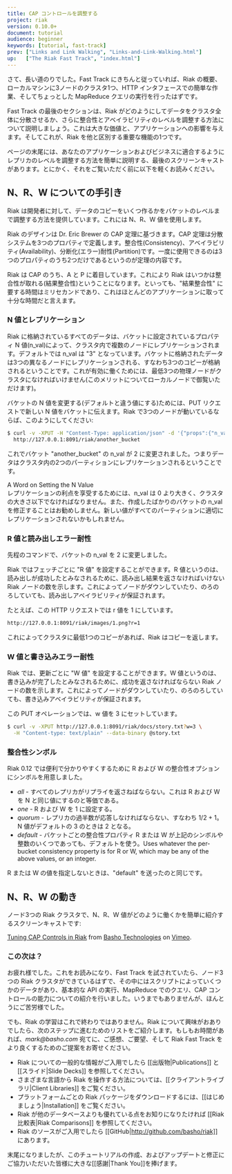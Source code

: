 ```yaml
---
title: CAP コントロールを調整する
project: riak
version: 0.10.0+
document: tutorial
audience: beginner
keywords: [tutorial, fast-track]
prev: ["Links and Link Walking", "Links-and-Link-Walking.html"]
up:   ["The Riak Fast Track", "index.html"]
---
```


さて、長い道のりでした。Fast Track にきちんと従っていれば、Riak の概要、ローカルマシンに3ノードのクラスタ1つ、HTTP インタフェースでの簡単な作業、そしてちょっとした MapReduce クエリの実行を行ったはずです。

Fast Track の最後のセクションは、Riak がどのようにしてデータをクラスタ全体に分散させるか、さらに整合性とアベイラビリティのレベルを調整する方法について説明しましょう。これは大きな価値と、アプリケーションへの影響を与えます。そしてこれが、Riak を他と区別する重要な機能の1つです。

ページの末尾には、あなたのアプリケーションおよびビジネスに適合するようにレプリカのレベルを調整する方法を簡単に説明する、最後のスクリーンキャストがあります。とにかく、それをご覧いただく前に以下を軽くお読みください。

## N、R、W についての手引き

Riak は開発者に対して、データのコピーをいくつ作るかをバケットのレベルまで調整する方法を提供しています。これには N、R、W 値を使用します。

Riak のデザインは Dr. Eric Brewer の CAP 定理に基づきます。CAP 定理は分散システムを3つのプロパティで定義します。整合性(Consistency)、アベイラビリティ(Availability)、分断化(エラー)耐性(Partition)です。一度に使用できるのは3つのプロパティのうち2つだけであるというのが定理の内容です。

Riak は CAP のうち、A と P に着目しています。これにより Riak はいつかは整合性が取れる(結果整合性)ということになります。といっても、"結果整合性" に要する時間はミリセカンドであり、これはほとんどのアプリケーションに取って十分な時間だと言えます。

### N 値とレプリケーション

Riak に格納されているすべてのデータは、バケットに設定されているプロパティ N 値(n_val)によって、クラスタ内で複数のノードにレプリケーションされます。デフォルトでは n_val は "3" となっています。バケットに格納されたデータは3つの異なるノードにレプリケーションされる、すなわち3つのコピーが格納されるということです。これが有効に働くためには、最低3つの物理ノードがクラスタになければいけません(このメリットについてローカルノードで御覧いただけます)。

バケットの N 値を変更する(デフォルトと違う値にする)ためには、PUT リクエストで新しい N 値をバケットに伝えます。Riak で3つのノードが動いているならば、このようにしてください:

```bash
$ curl -v -XPUT -H "Content-Type: application/json" -d '{"props":{"n_val":2}}' \
  http://127.0.0.1:8091/riak/another_bucket
```

これでバケット "another_bucket" の n_val が 2 に変更されました。つまりデータはクラスタ内の2つのパーティションにレプリケーションされるということです。

<div class="note"><div class="title">A Word on Setting the N Value</div>レプリケーションの利点を享受するためには、n_val は 0 より大きく、クラスタの大きさ以下でなければなりません。また、作成したばかりのバケットの n_val を修正することはお勧めしません。新しい値がすべてのパーティションに適切にレプリケーションされないかもしれません。</div>

### R 値と読み出しエラー耐性

先程のコマンドで、バケットの n_val を 2 に変更しました。

Riak ではフェッチごとに "R 値" を設定することができます。R 値というのは、読み出しが成功したとみなされるために、読み出し結果を返さなければいけない Riak ノードの数を示します。これによってノードがダウンしていたり、のろのろしていても、読み出しアベイラビリティが保証されます。

たとえば、この HTTP リクエストでは r 値を 1 にしています。

```bash
http://127.0.0.1:8091/riak/images/1.png?r=1
```

これによってクラスタに最低1つのコピーがあれば、Riak はコピーを返します。

### W 値と書き込みエラー耐性

Riak では、更新ごとに "W 値" を設定することができます。W 値というのは、書き込みが完了したとみなされるために、成功を返さなければならない Riak ノードの数を示します。これによってノードがダウンしていたり、のろのろしていても、書き込みアベイラビリティが保証されます。

この PUT オペレーションでは、w 値を 3 にセットしています。

```bash
$ curl -v -XPUT http://127.0.0.1:8091/riak/docs/story.txt?w=3 \
  -H "Content-type: text/plain" --data-binary @story.txt
```

### 整合性シンボル

Riak 0.12 では便利で分かりやすくするために R および W の整合性オプションにシンボルを用意しました。

* *all* - すべてのレプリカがリプライを返さねばならない。これは R および W を N と同じ値にするのと等価である。
* *one* - R および W を 1 に設定する。
* *quorum* - レプリカの過半数が応答しなければならない、すなわち 1/2 + 1。N 値がデフォルトの 3 のときは 2 となる。
* *default* - バケットごとの整合性プロパティ R または W が上記のシンボルや整数のいくつであっても、デフォルトを使う。Uses whatever the per-bucket consistency property is for R or W, which may be any of the above values, or an integer.

R または W の値を指定しないときは、"default" を送ったのと同じです。

## N、R、W の動き

ノード3つの Riak クラスタで、N、R、W 値がどのように働くかを簡単に紹介するスクリーンキャストです:

<div style="display:none" class="iframe-video" id="http://player.vimeo.com/video/11172656"></div>

<p><a href="http://vimeo.com/11172656">Tuning CAP Controls in Riak</a> from <a href="http://vimeo.com/bashotech">Basho Technologies</a> on <a href="http://vimeo.com">Vimeo</a>.</p>

### この次は？

お疲れ様でした。これをお読みになり、Fast Track を試されていたら、ノード3つの Riak クラスタができているはずで、その中にはスクリプトによっていくつかのデータがあり、基本的な API の実行、MapReduce でのクエリ、CAP コントロールの能力についての紹介を行いました。いうまでもありませんが、ほんとうにご苦労様でした。

でも、Riak の学習はこれで終わりではありません。Riak について興味がおありでしたら、次のステップに進むためのリストをご紹介します。もしもお時間があれば、_mark@basho.com_ 宛てに、ご感想、ご要望、そして Riak Fast Track をより良くするためのご提案をお寄せください。

* Riak についての一般的な情報がご入用でしたら [[出版物|Publications]] と [[スライド|Slide Decks]] を参照してください。
* さまざまな言語から Riak を操作する方法については、[[クライアントライブラリ|Client Libraries]] をご覧ください。
* プラットフォームごとの Riak パッケージをダウンロードするには、[[はじめましょう|Installation]] をご覧ください。
* Riak が他のデータベースよりも優れている点をお知りになりたければ [[Riak 比較表|Riak Comparisons]] を参照してください。
* Riak のソースがご入用でしたら [[GitHub|http://github.com/basho/riak]] にあります。


末尾になりましたが、このチュートリアルの作成、およびアップデートと修正にご協力いただいた皆様に大きな[[感謝|Thank You]]を捧げます。
